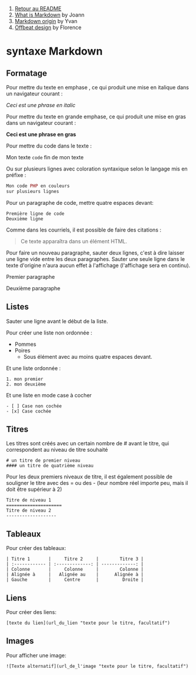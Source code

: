 1. [Retour au README](./README.md)
2. [What is Markdown](./WhatisMarkdown.md) by Joann
3. [Markdown origin](./texte.md) by Yvan
4. [Offbeat design](./lepetitplus.md) by Florence

# syntaxe Markdown

## Formatage

Pour mettre du texte en emphase , ce qui produit une mise en italique dans un navigateur courant :

  _Ceci est une phrase en italic_

Pour mettre du texte en grande emphase, ce qui produit une mise en gras dans un navigateur courant :

  __Ceci est une phrase en gras__

Pour mettre du code dans le texte :

  Mon texte `code` fin de mon texte

Ou sur plusieurs lignes avec coloration syntaxique selon le langage mis en préfixe :

```php
Mon code PHP en couleurs
sur plusieurs lignes
```

Pour un paragraphe de code, mettre quatre espaces devant:

    Première ligne de code
    Deuxième ligne

Comme dans les courriels, il est possible de faire des citations :

> Ce texte apparaîtra dans un élément HTML.

Pour faire un nouveau paragraphe, sauter deux lignes, c'est à dire laisser une ligne vide entre les deux paragraphes. Sauter une seule ligne dans le texte d'origine n'aura aucun effet à l'affichage (l'affichage sera en continu).

Premier paragraphe

Deuxième paragraphe   

## Listes

Sauter une ligne avant le début de la liste.

Pour créer une liste non ordonnée :

* Pommes
* Poires
  * Sous élément avec au moins quatre espaces devant.

Et une liste ordonnée :

    1. mon premier
    2. mon deuxième

Et une liste en mode case à cocher

    - [ ] Case non cochée
    - [x] Case cochée

## Titres

Les titres sont créés avec un certain nombre de # avant le titre, qui correspondent au niveau de titre souhaité

    # un titre de premier niveau
    #### un titre de quatrième niveau

Pour les deux premiers niveaux de titre, il est également possible de souligner le titre avec des = ou des - (leur nombre réel importe peu, mais il doit être supérieur à 2)

    Titre de niveau 1
    =====================
    Titre de niveau 2
    -------------------

## Tableaux

Pour créer des tableaux:

    | Titre 1       |     Titre 2     |        Titre 3 |
    | :------------ | :-------------: | -------------: |
    | Colonne       |     Colonne     |        Colonne |
    | Alignée à     |   Alignée au    |      Alignée à |
    | Gauche        |     Centre      |         Droite |

## Liens

Pour créer des liens:

    [texte du lien](url_du_lien "texte pour le titre, facultatif")

## Images

Pour afficher une image:

    ![Texte alternatif](url_de_l'image "texte pour le titre, facultatif")
